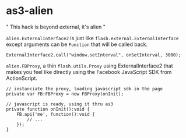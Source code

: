 
as3-alien
=========

" This hack is beyond external, it's alien "

`alien.ExternalInterface2` is just like `flash.external.ExternalInterface`
except arguments can be `Function` that will be called back.

    ExternalInterface2.call("window.setInterval", onSetInterval, 3000);

`alien.FBProxy`, a thin `flash.utils.Proxy` using ExternalInterface2 that makes
you feel like directly using the Facebook JavaScript SDK from ActionScript.

    // instanciate the proxy, loading javascript sdk in the page
    private var FB:FBProxy = new FBProxy(onInit);

    // javascript is ready, using it thru as3
    private function onInit():void {
        FB.api('me', function():void {
            // ...
        });
    }


